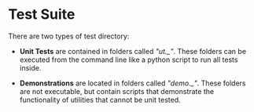 # Test Suite

There are two types of test directory:

* **Unit Tests** are contained in folders called _"ut.\_"_.  These folders can be executed from the command line like a python script to run all tests inside.

* **Demonstrations** are located in folders called _"demo.\_"_.  These folders are not executable, but contain scripts that demonstrate the functionality of utilities that cannot be unit tested.
